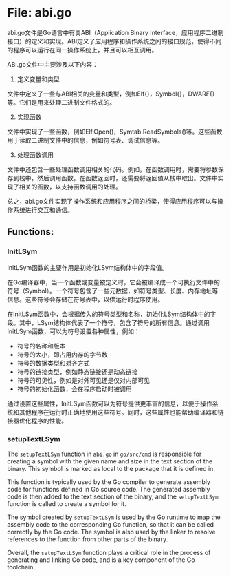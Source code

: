 # File: abi.go

abi.go文件是Go语言中有关ABI（Application Binary Interface，应用程序二进制接口）的定义和实现。ABI定义了应用程序和操作系统之间的接口规范，使得不同的程序可以运行在同一操作系统上，并且可以相互调用。

ABI.go文件中主要涉及以下内容：

1. 定义变量和类型

文件中定义了一些与ABI相关的变量和类型，例如Elf{}，Symbol{}，DWARF{}等。它们是用来处理二进制文件格式的。

2. 实现函数

文件中实现了一些函数，例如Elf.Open()，Symtab.ReadSymbols()等。这些函数用于读取二进制文件中的信息，例如符号表、调试信息等。

3. 处理函数调用

文件中还包含一些处理函数调用相关的代码。例如，在函数调用时，需要将参数保存到栈中，然后调用函数。在函数返回时，还需要将返回值从栈中取出。文件中实现了相关的函数，以支持函数调用的处理。

总之，abi.go文件实现了操作系统和应用程序之间的桥梁，使得应用程序可以与操作系统进行交互和通信。

## Functions:

### InitLSym

InitLSym函数的主要作用是初始化LSym结构体中的字段值。

在Go编译器中，当一个函数或变量被定义时，它会被编译成一个可执行文件中的符号（Symbol）。一个符号包含了一些元数据，如符号类型、长度、内存地址等信息。这些符号会存储在符号表中，以供运行时程序使用。

在InitLSym函数中，会根据传入的符号类型和名称，初始化LSym结构体中的字段。其中，LSym结构体代表了一个符号，包含了符号的所有信息。通过调用InitLSym函数，可以为符号设置各种属性，例如：

- 符号的名称和版本
- 符号的大小，即占用内存的字节数
- 符号的数据类型和对齐方式
- 符号的链接类型，例如静态链接还是动态链接
- 符号的可见性，例如是对外可见还是仅对内部可见
- 符号的初始化函数，会在程序启动时被调用

通过设置这些属性，InitLSym函数可以为符号提供更丰富的信息，以便于操作系统和其他程序在运行时正确地使用这些符号。同时，这些属性也能帮助编译器和链接器优化程序的性能。



### setupTextLSym

The `setupTextLSym` function in `abi.go` in `go/src/cmd` is responsible for creating a symbol with the given name and size in the text section of the binary. This symbol is marked as local to the package that it is defined in.

This function is typically used by the Go compiler to generate assembly code for functions defined in Go source code. The generated assembly code is then added to the text section of the binary, and the `setupTextLSym` function is called to create a symbol for it.

The symbol created by `setupTextLSym` is used by the Go runtime to map the assembly code to the corresponding Go function, so that it can be called correctly by the Go code. The symbol is also used by the linker to resolve references to the function from other parts of the binary.

Overall, the `setupTextLSym` function plays a critical role in the process of generating and linking Go code, and is a key component of the Go toolchain.



